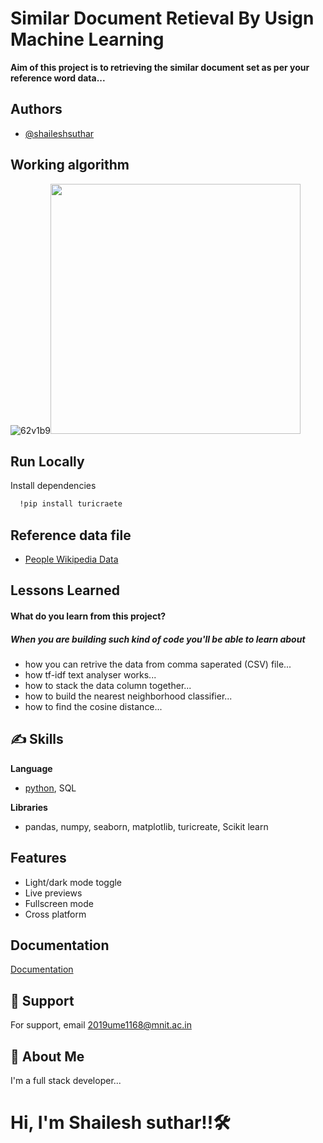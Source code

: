 
# Similar Document Retieval By Usign Machine Learning  

**Aim of this project is to retrieving the  similar document set as per your 
reference word data...**


                                                                                                               
## Authors

- [@shaileshsuthar](https://github.com/shaileshsuthar675/)


## Working algorithm

  ![62v1b9](https://user-images.githubusercontent.com/91286534/151320491-f94997a7-e4eb-4474-a026-dc3bfdc59d64.gif)<img src='https://cdn-images-1.medium.com/proxy/1*nykOoMQpu9GiODUU48Aesg.png' width=400>


## Run Locally

Install dependencies

```bash
  !pip install turicraete
```
## Reference data file
- [People Wikipedia Data](https://drive.google.com/file/d/1k2I1yHJHpY_5J1R9hSz_ukTEEN1u0aRl/view)

## Lessons Learned
#### What do you learn from this project?
##### When you are building such kind of code you'll be able to learn about
- how you can retrive the data from comma saperated (CSV) file...
- how tf-idf text analyser works...
- how to stack the data column together...
- how to build the nearest neighborhood classifier...
- how to find the cosine distance...


## ✍️ Skills
**Language**
- [python](https://www.python.org/), SQL

**Libraries**
- pandas, numpy, seaborn, matplotlib, turicreate, Scikit learn 


## Features

- Light/dark mode toggle
- Live previews
- Fullscreen mode
- Cross platform


## Documentation

[Documentation](https://linktodocumentation)



## 🤙 Support

For support, email 2019ume1168@mnit.ac.in


## 🚀 About Me
I'm a full stack developer...
# Hi, I'm Shailesh suthar!!🛠 
